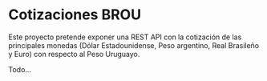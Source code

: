 # Cotizaciones BROU

Este proyecto pretende exponer una REST API con la cotización de las principales monedas (Dólar Estadounidense, Peso argentino, Real Brasileño y Euro) con respecto al Peso Uruguayo.

Todo...
